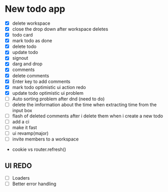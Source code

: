 # New todo app
- [x] delete workspace
- [x] close the drop down after workspace deletes
- [x] todo card
- [x] mark todo as done
- [x] delete todo
- [x] update todo
- [x] signout
- [x] darg and drop
- [x] comments
- [x] delete comments
- [x] Enter key to add comments
- [x] mark todo optimistic ui action redo
- [x] update todo optimistic ui problem
- [ ] Auto sorting problem after dnd (need to do)
- [ ] delete the imformation about the time when extracting time from the input box
- [ ] flash of deleted comments after i delete them when i create a new todo
- [ ] add a ci
- [ ] make it fast
- [ ] ui revamp(major)
- [ ] invite members to a workspace
- cookie vs router.refresh()

## UI REDO

- [ ] Loaders
- [ ] Better error handling
